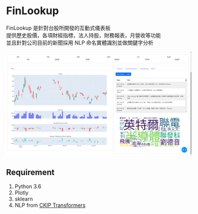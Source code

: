 # FinLookup
FinLookup 是針對台股所開發的互動式儀表板 <br>
提供歷史股價，各項財經指標，法人持股，財務報表，月營收等功能 <br>
並且針對公司目前的新聞採用 NLP 命名實體識別並做關鍵字分析 <br>

![](https://github.com/wayne70211/FinLookup/blob/master/View.png)

## Requirement
1. Python 3.6 
2. Plotly
3. sklearn
4. NLP from [CKIP Transformers](https://github.com/ckiplab/ckip-transformers)





